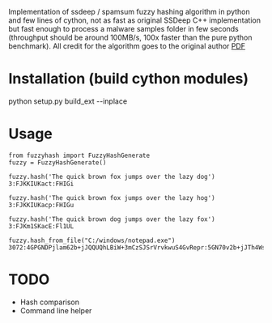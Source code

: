 Implementation of ssdeep / spamsum fuzzy hashing algorithm in python and few lines of cython, not as fast as original SSDeep C++ implementation but fast enough to process a malware samples folder in few seconds (throughput should be around 100MB/s, 100x faster than the pure python benchmark). All credit for the algorithm goes to the original author [PDF](https://www.dfrws.org/sites/default/files/session-files/paper-identifying_almost_identical_files_using_context_triggered_piecewise_hashing.pdf)


# Installation (build cython modules)

python setup.py build_ext --inplace

# Usage
```
from fuzzyhash import FuzzyHashGenerate
fuzzy = FuzzyHashGenerate()
```
```
fuzzy.hash('The quick brown fox jumps over the lazy dog')
3:FJKKIUKact:FHIGi
```
```
fuzzy.hash('The quick brown fox jumps over the lazy hog')
3:FJKKIUKacp:FHIGu
```
```
fuzzy.hash('The quick brown dog jumps over the lazy fox')
3:FJKm1SKacE:Fl1UL
```
```
fuzzy.hash_from_file("C:/windows/notepad.exe")
3072:4GPGNDPjlam62b+jJQQUQhLBiW+3mCzSJSrVrvkwuS4GvRepr:5GN70v2b+jJTh4WsmCz8SVrfvpK:"C:/windows/notepad.exe"
```


# TODO
- Hash comparison
- Command line helper

